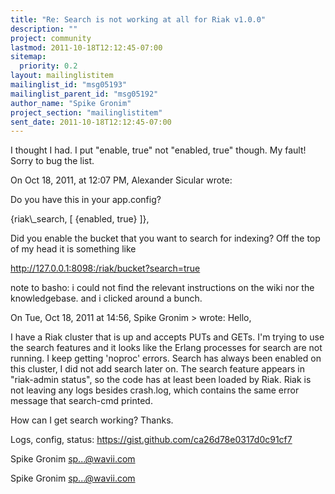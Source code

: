 ```yaml
---
title: "Re: Search is not working at all for Riak v1.0.0"
description: ""
project: community
lastmod: 2011-10-18T12:12:45-07:00
sitemap:
  priority: 0.2
layout: mailinglistitem
mailinglist_id: "msg05193"
mailinglist_parent_id: "msg05192"
author_name: "Spike Gronim"
project_section: "mailinglistitem"
sent_date: 2011-10-18T12:12:45-07:00
---
```



I thought I had. I put "enable, true" not "enabled, true" though. My fault! 
Sorry to bug the list.

On Oct 18, 2011, at 12:07 PM, Alexander Sicular wrote:

Do you have this in your app.config?


{riak\\_search, [
 {enabled, true}
 ]},

Did you enable the bucket that you want to search for indexing? Off the top of 
my head it is something like

http://127.0.0.1:8098:/riak/bucket?search=true

note to basho: i could not find the relevant instructions on the wiki nor the 
knowledgebase. and i clicked around a bunch.


On Tue, Oct 18, 2011 at 14:56, Spike Gronim 
&gt; wrote:
Hello,

I have a Riak cluster that is up and accepts PUTs and GETs. I'm trying to use 
the search features and it looks like the Erlang processes for search are not 
running. I keep getting 'noproc' errors. Search has always been enabled on this 
cluster, I did not add search later on. The search feature appears in 
"riak-admin status", so the code has at least been loaded by Riak. Riak is not 
leaving any logs besides crash.log, which contains the same error message that 
search-cmd printed.

How can I get search working? Thanks.

Logs, config, status: https://gist.github.com/ca26d78e0317d0c91cf7

Spike Gronim
sp...@wavii.com


Spike Gronim
sp...@wavii.com

